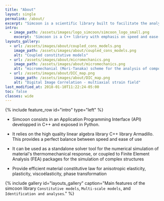 ```yaml
---
title: "About"
layout: single
permalink: /about/
excerpt: "Simcoon is a scientific library built to facilitate the analysis of mechanics of materials. It is built on the top of Armadillo, a high quality C++ linear algebra library. It integrates several algorithms for the analysis of heterogeneous materials Enjoy!"
intro:
  - image_path: /assets/images/logo_simcoon/simcoon_logo_small.png
    excerpt: 'Simcoon is a C++ library with emphasis on speed and ease-of-use. Its principle focus is to provide tools to facilitate the implementation of up-to-date constitutive model for materials in Finite Element Analysis Packages. This is done by providing a C++ API to generate user material subroutine based on a library of functions. Also, SMART+ provides tools to analyse the behavior of material, considering loading at the material point level.'
layouts_gallery:
  - url: /assets/images/about/coupled_cons_models.png
    image_path: /assets/images/about/coupled_cons_models.png
    alt: "Coupled constitutive models"
  - url: /assets/images/about/micromechanics.png
    image_path: /assets/images/about/micromechanics.png
    alt: "micromechanial (Mori-Tanaka) scheme for the analysis of composites response"
  - url: /assets/images/about/DIC_map.png
    image_path: /assets/images/about/DIC_map.png
    alt: "Digital Image Correlation - multiaxial strain field"
last_modified_at: 2018-01-10T11:22:24-05:00
toc: false
classes: wide
---
```


{% include feature_row id="intro" type="left" %}

* Simcoon consists in an Application Programming Interface (API) developped in C++ and exposed in Python. 

* It relies on the high quality linear algebra library C++ library Armadillo. This provides a perfect balance between speed and ease of use 
 
* It can be used as a standalone solver tool for the numerical simulation of material's thermomechanical response, or coupled to Finite Element Analysis (FEA) packages for the simulation of complex structures 

* Provide efficient material constitutive law for anisotropic elasticity, plasticity, viscoélasticity, phase transformation


{% include gallery id="layouts_gallery" caption="Main features of the simcoon library `Constitutive models`, `Multi-scale models`, and `Identification and analyses`." %}
